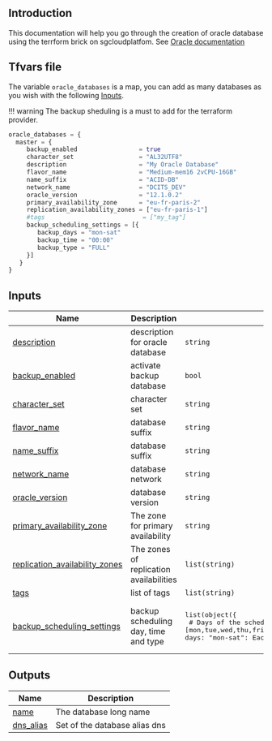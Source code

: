 ## Introduction

This documentation will help you go through the creation of oracle database using the terrform brick on sgcloudplatfom. See [Oracle documentation](https://documentation.cloud.socgen/private/products/database/oracle/howtos/create_database.html)


## Tfvars file

The variable `oracle_databases` is a map, you can add as many databases as you wish with the following [Inputs](#inputs).

!!! warning
    The backup sheduling is a must to add for the terraform provider.

```terraform
oracle_databases = {
  master = {
     backup_enabled                 = true
     character_set                  = "AL32UTF8"
     description                    = "My Oracle Database"
     flavor_name                    = "Medium-mem16 2vCPU-16GB"
     name_suffix                    = "ACID-DB"
     network_name                   = "DCITS_DEV"
     oracle_version                 = "12.1.0.2"
     primary_availability_zone      = "eu-fr-paris-2"
     replication_availability_zones = ["eu-fr-paris-1"]
     #tags                           = ["my_tag"]
     backup_scheduling_settings = [{
        backup_days = "mon-sat"
        backup_time = "00:00"
        backup_type = "FULL"
     }]
   }
}
```


## Inputs

| Name | Description | Type | Default | Required |
|------|-------------|------|---------|:--------:|
| <a name="input_description"></a> [description](#input\_description) | description for oracle database | `string` | `""` | no |
| <a name="input_backup_enabled"></a> [backup\_enabled](#input\_backup\_enabled) | activate backup database | `bool` | n/a | yes |
| <a name="input_character_set"></a> [character\_set](#input\_character\_set) | character set | `string` | n/a | yes |
| <a name="input_flavor_name"></a> [flavor\_name](#input\_flavor\_name) | database suffix | `string` | n/a | yes |
| <a name="input_name_suffix"></a> [name\_suffix](#input\_name\_suffix) | database suffix | `string` | `null` | no |
| <a name="input_network_name"></a> [network\_name](#input\_network\_name) | database network | `string` | n/a | yes |
| <a name="input_oracle_version"></a> [oracle\_version](#input\_oracle\_version) | database version | `string` | n/a | yes |
| <a name="input_primary_availability_zone"></a> [primary\_availability\_zone](#input\_primary\_availability\_zone) | The zone for primary availability | `string` | n/a | yes |
| <a name="input_replication_availability_zones"></a> [replication\_availability\_zones](#input\_replication\_availability\_zones) | The zones of replication availabilities | `list(string)` | `[]` | no |
| <a name="input_tags"></a> [tags](#input\_tags) | list of tags | `list(string)` | `[]` | no |
| <a name="input_backup_scheduling_settings"></a> [backup\_scheduling\_settings](#input\_backup\_scheduling\_settings) | backup scheduling day, time and type | <pre>list(object({<br>    # Days of the scheduled backup, [mon,tue,wed,thu,fri,sat,sun] (the format can be a range or individual days: "mon-sat": Each day from monday included to saturday both || "mon,sat": Only monday and saturday || "sun": only sunday)<br>    backup_days = string<br><br>    # The time of the backup (the format is "hh:mm")<br>    backup_time = string<br><br>    # The type of the backup (FULL or INCR)<br>    backup_type = string<br>  }))</pre> | n/a | yes |


## Outputs

| Name | Description |
|------|-------------|
| <a name="output_name"></a> [name](#output\_name) | The database long name |
| <a name="output_dns_alias"></a> [dns\_alias](#output\_dns\_alias) | Set of the database alias dns |
